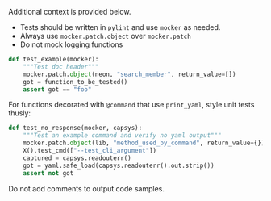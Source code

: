 Additional context is provided below.

* Tests should be written in `pylint` and use `mocker` as needed. 
* Always use `mocker.patch.object` over `mocker.patch`
* Do not mock logging functions

```python
def test_example(mocker):
    """Test doc header"""
    mocker.patch.object(neon, "search_member", return_value=[])
    got = function_to_be_tested()
    assert got == "foo"
```

For functions decorated with `@command` that use `print_yaml`, style unit tests thusly:

```python
def test_no_response(mocker, capsys):
    """Test an example command and verify no yaml output""" 
    mocker.patch.object(lib, "method_used_by_command", return_value={})
    X().test_cmd(["--test_cli_argument"])
    captured = capsys.readouterr()
    got = yaml.safe_load(capsys.readouterr().out.strip())
    assert not got
```

Do not add comments to output code samples.

